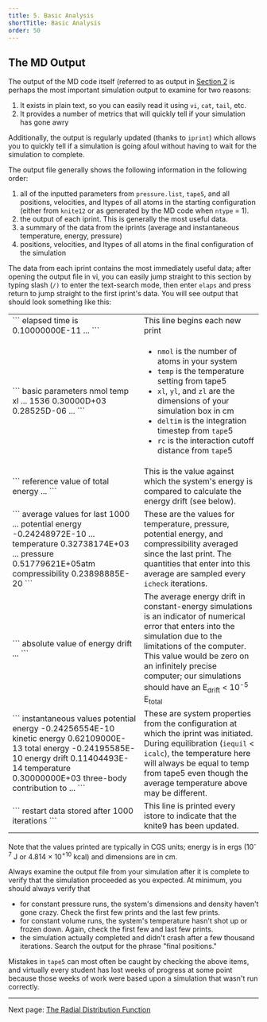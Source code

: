 ```yaml
---
title: 5. Basic Analysis
shortTitle: Basic Analysis
order: 50
---
```


## The MD Output

The output of the MD code itself (referred to as output in
[Section 2](2-our-code.html) is perhaps the most important simulation output
to examine for two reasons:

1. It exists in plain text, so you can easily read it using `vi`, `cat`,
   `tail`, etc.
2. It provides a number of metrics that will quickly tell if your simulation
   has gone awry

Additionally, the output is regularly updated (thanks to `iprint`) which allows
you to quickly tell if a simulation is going afoul without having to wait for
the simulation to complete.

The output file generally shows the following information in the following
order:

1. all of the inputted parameters from `pressure.list`, `tape5`, and all
   positions, velocities, and ltypes of all atoms in the starting configuration
   (either from `knite12` or as generated by the MD code when `ntype` = 1).
2. the output of each iprint.  This is generally the most useful data.
3. a summary of the data from the iprints (average and instantaneous
   temperature, energy, pressure)
4. positions, velocities, and ltypes of all atoms in the final configuration
   of the simulation

The data from each iprint contains the most immediately useful data; after
opening the output file in vi, you can easily jump straight to this section by
typing slash (`/)` to enter the text-search mode, then enter `elaps` and press
return to jump straight to the first iprint's data.  You will see output that
should look something like this:

<table>
<tr>
<td>
```
 elapsed time is  0.10000000E-11 ...
```
</td>
<td>
This line begins each new print
</td>
</tr>

<tr>
<td>
```
basic parameters
  nmol      temp        xl        ...
  1536    0.30000D+03 0.28525D-06 ...
```
</td>
<td>
<ul>
<li><code>nmol</code> is the number of atoms in your system</li>
<li><code>temp</code> is the temperature setting from tape5</li>
<li><code>xl</code>, <code>yl</code>, and <code>zl</code> are the dimensions of your simulation box in cm</li>
<li><code>deltim</code> is the integration timestep from <code>tape</code>5</li>
<li><code>rc</code> is the interaction cutoff distance from <code>tape</code>5</li>
</ul>

</td>
</tr>
<tr>
<td>
```
reference value of total energy ...
```
</td>
<td>
This is the value against which the system's energy is compared to calculate
the energy drift (see below).
</td>
</tr>
<tr>
<td>
```
average values for last  1000 ...
 potential energy -0.24248972E-10 ...
 temperature       0.32738174E+03 ...
 pressure          0.51779621E+05atm
 compressibility   0.23898885E-20
```
</td>
<td>
These are the values for temperature, pressure, potential energy, and
compressibility averaged since the last print.  The quantities that enter into
this average are sampled every <code>icheck</code> iterations.
</td>
</tr>
<tr>
<td>
```
absolute value of energy drift ...
```
</td>
<td>
The average energy drift in constant-energy simulations is an indicator of
numerical error that enters into the simulation due to the limitations of the
computer.  This value would be zero on an infinitely precise computer; our
simulations should have an E<sub>drift</sub> < 10<sup>-5</sup> E<sub>total</sub>
</td>
</tr>
<tr>
<td>
```
instantaneous values
 potential energy -0.24256554E-10
 kinetic energy    0.62109000E-13
 total energy     -0.24195585E-10
 energy drift      0.11404493E-14
 temperature       0.30000000E+03
  three-body  contribution to ...
```
</td>
<td>
These are system properties from the configuration at which the iprint was
initiated.  During equilibration (<code>iequil</code> &lt; <code>icalc</code>),
the temperature here will always be equal to temp from tape5 even though the
average temperature above may be different.
</td>
</tr>
<tr>
<td>
```
restart data stored after  1000 iterations
```
</td>
<td>
This line is printed every istore to indicate that the knite9 has been updated.
</td>
</tr>
</table>

Note that the values printed are typically in CGS units; energy is in ergs
(10<sup>-7</sup> J or 4.814 &times; 10<sup>+10</sup> kcal) and dimensions are in
cm.

Always examine the output file from your simulation after it is complete to
verify that the simulation proceeded as you expected.   At minimum, you should
always verify that

- for constant pressure runs, the system's dimensions and density haven't gone
  crazy.  Check the first few prints and the last few prints.
- for constant volume runs, the system's temperature hasn't shot up or frozen
  down.  Again, check the first few and last few prints.
- the simulation actually completed and didn't crash after a few thousand
  iterations.  Search the output for the phrase "final positions."

Mistakes in `tape5` can most often be caught by checking the above items, and
virtually every student has lost weeks of progress at some point because those
weeks of work were based upon a simulation that wasn't run correctly.

---
Next page: [The Radial Distribution Function](6-rdf.html)
